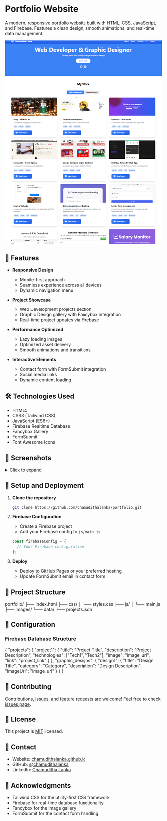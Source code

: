 # Portfolio Website

A modern, responsive portfolio website built with HTML, CSS, JavaScript, and Firebase. Features a clean design, smooth animations, and real-time data management.

![Portfolio Preview](images/preview.png)

## 🌟 Features

- **Responsive Design**
  - Mobile-first approach
  - Seamless experience across all devices
  - Dynamic navigation menu

- **Project Showcase**
  - Web Development projects section
  - Graphic Design gallery with Fancybox integration
  - Real-time project updates via Firebase

- **Performance Optimized**
  - Lazy loading images
  - Optimized asset delivery
  - Smooth animations and transitions

- **Interactive Elements**
  - Contact form with FormSubmit integration
  - Social media links
  - Dynamic content loading

## 🛠️ Technologies Used

- HTML5
- CSS3 (Tailwind CSS)
- JavaScript (ES6+)
- Firebase Realtime Database
- Fancybox Gallery
- FormSubmit
- Font Awesome Icons

## 📱 Screenshots

<details>
<summary>Click to expand</summary>

### Home Page
![Home Page](images/homepage.jpg)

### Projects Section
![Projects](images/projectsection.jpg)

### Contact Form
![Contact](images/contactsection.jpg)

</details>

## 🚀 Setup and Deployment

1. **Clone the repository**
   ```bash
   git clone https://github.com/chamudithalanka/portfolio.git
   ```

2. **Firebase Configuration**
   - Create a Firebase project
   - Add your Firebase config to `js/main.js`
   ```javascript
   const firebaseConfig = {
     // Your Firebase configuration
   };
   ```

3. **Deploy**
   - Deploy to GitHub Pages or your preferred hosting
   - Update FormSubmit email in contact form

## 📂 Project Structure

portfolio/
├── index.html
├── css/
│   └── styles.css
├── js/
│   └── main.js
├── images/
└── data/
    └── projects.json

## 🔧 Configuration

### Firebase Database Structure

{
  "projects": {
    "project1": {
      "title": "Project Title",
      "description": "Project Description",
      "technologies": ["Tech1", "Tech2"],
      "image": "image_url",
      "link": "project_link"
    }
  },
  "graphic_designs": {
    "design1": {
      "title": "Design Title",
      "category": "Category",
      "description": "Design Description",
      "imageUrl": "image_url"
    }
  }
}

## 🤝 Contributing

Contributions, issues, and feature requests are welcome! Feel free to check [issues page](link-to-issues).

## 📝 License

This project is [MIT](link-to-license) licensed.

## 👤 Contact

- Website: [chamudithalanka.github.io](https://chamudithalanka.github.io)
- GitHub: [@chamudithalanka](https://github.com/chamudithalanka)
- LinkedIn: [Chamuditha Lanka](https://lk.linkedin.com/in/chamuditha-lanka-)

## 🙏 Acknowledgments

- Tailwind CSS for the utility-first CSS framework
- Firebase for real-time database functionality
- Fancybox for the image gallery
- FormSubmit for the contact form handling
